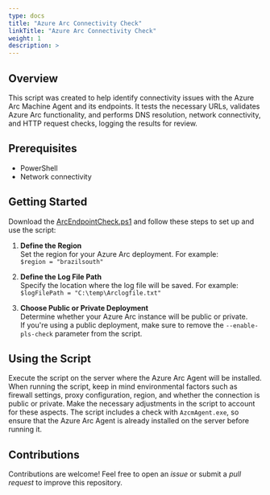 ```yaml
---
type: docs
title: "Azure Arc Connectivity Check"
linkTitle: "Azure Arc Connectivity Check"
weight: 1
description: >
---
```


## Overview  

This script was created to help identify connectivity issues with the Azure Arc Machine Agent and its endpoints. It tests the necessary URLs, validates Azure Arc functionality, and performs DNS resolution, network connectivity, and HTTP request checks, logging the results for review.

## Prerequisites

- PowerShell
- Network connectivity

## Getting Started

Download the [ArcEndpointCheck.ps1](https://raw.githubusercontent.com/fabiotreze/AzureArcBRTips/refs/heads/main/azure_arc_jumpstart_drops/script_automation/ArcEndpointCheck/ArcEndpointCheck.ps1) and follow these steps to set up and use the script:

1. **Define the Region**  
   Set the region for your Azure Arc deployment. For example:  
   `$region = "brazilsouth"`

2. **Define the Log File Path**  
   Specify the location where the log file will be saved. For example:  
   `$logFilePath = "C:\temp\Arclogfile.txt"`

3. **Choose Public or Private Deployment**  
   Determine whether your Azure Arc instance will be public or private.  
   If you're using a public deployment, make sure to remove the `--enable-pls-check` parameter from the script.

## Using the Script

Execute the script on the server where the Azure Arc Agent will be installed. When running the script, keep in mind environmental factors such as firewall settings, proxy configuration, region, and whether the connection is public or private. Make the necessary adjustments in the script to account for these aspects. The script includes a check with `AzcmAgent.exe`, so ensure that the Azure Arc Agent is already installed on the server before running it.

## Contributions

Contributions are welcome! Feel free to open an _issue_ or submit a _pull request_ to improve this repository.